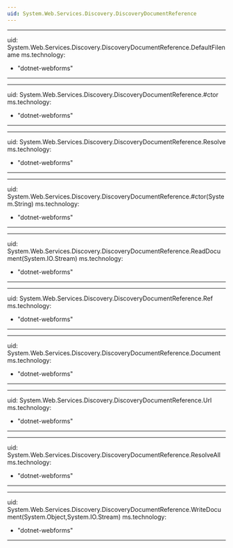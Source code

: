 ```yaml
---
uid: System.Web.Services.Discovery.DiscoveryDocumentReference
---
```


---
uid: System.Web.Services.Discovery.DiscoveryDocumentReference.DefaultFilename
ms.technology: 
  - "dotnet-webforms"
---

---
uid: System.Web.Services.Discovery.DiscoveryDocumentReference.#ctor
ms.technology: 
  - "dotnet-webforms"
---

---
uid: System.Web.Services.Discovery.DiscoveryDocumentReference.Resolve
ms.technology: 
  - "dotnet-webforms"
---

---
uid: System.Web.Services.Discovery.DiscoveryDocumentReference.#ctor(System.String)
ms.technology: 
  - "dotnet-webforms"
---

---
uid: System.Web.Services.Discovery.DiscoveryDocumentReference.ReadDocument(System.IO.Stream)
ms.technology: 
  - "dotnet-webforms"
---

---
uid: System.Web.Services.Discovery.DiscoveryDocumentReference.Ref
ms.technology: 
  - "dotnet-webforms"
---

---
uid: System.Web.Services.Discovery.DiscoveryDocumentReference.Document
ms.technology: 
  - "dotnet-webforms"
---

---
uid: System.Web.Services.Discovery.DiscoveryDocumentReference.Url
ms.technology: 
  - "dotnet-webforms"
---

---
uid: System.Web.Services.Discovery.DiscoveryDocumentReference.ResolveAll
ms.technology: 
  - "dotnet-webforms"
---

---
uid: System.Web.Services.Discovery.DiscoveryDocumentReference.WriteDocument(System.Object,System.IO.Stream)
ms.technology: 
  - "dotnet-webforms"
---
